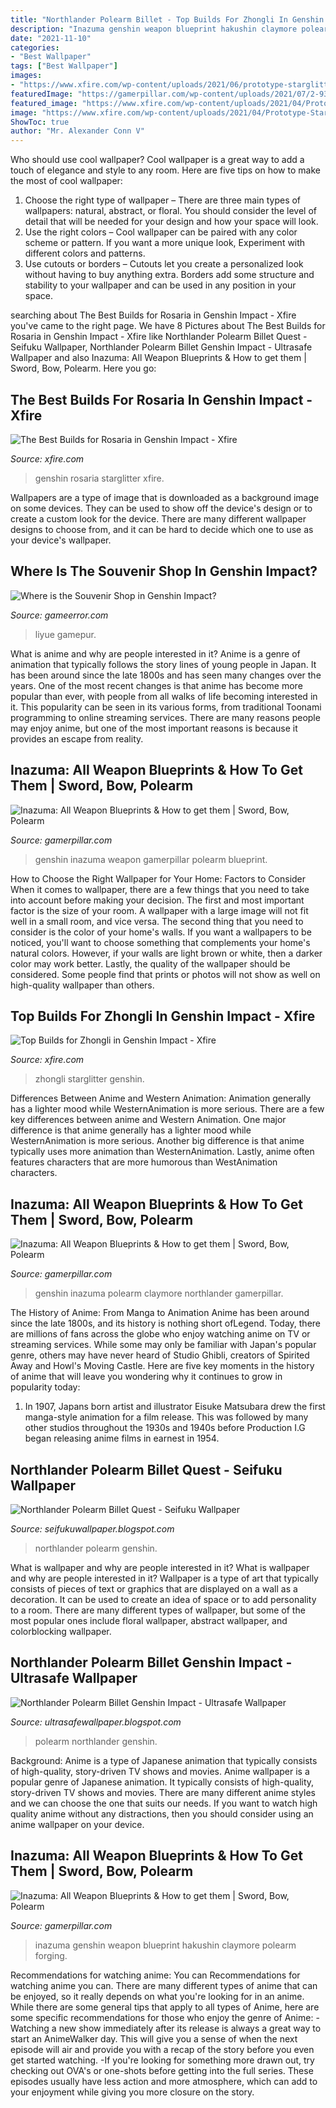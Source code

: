 ```yaml
---
title: "Northlander Polearm Billet - Top Builds For Zhongli In Genshin Impact"
description: "Inazuma genshin weapon blueprint hakushin claymore polearm forging"
date: "2021-11-10"
categories:
- "Best Wallpaper"
tags: ["Best Wallpaper"]
images:
- "https://www.xfire.com/wp-content/uploads/2021/06/prototype-starglitter-1536x836.png"
featuredImage: "https://gamerpillar.com/wp-content/uploads/2021/07/2-93-1024x576.jpg?is-pending-load=1"
featured_image: "https://www.xfire.com/wp-content/uploads/2021/04/Prototype-Starglitter-800x450.jpg"
image: "https://www.xfire.com/wp-content/uploads/2021/04/Prototype-Starglitter-800x450.jpg"
ShowToc: true
author: "Mr. Alexander Conn V"
---
```



Who should use cool wallpaper?
Cool wallpaper is a great way to add a touch of elegance and style to any room. Here are five tips on how to make the most of cool wallpaper: 
1) Choose the right type of wallpaper – There are three main types of wallpapers: natural, abstract, or floral. You should consider the level of detail that will be needed for your design and how your space will look. 
2) Use the right colors – Cool wallpaper can be paired with any color scheme or pattern. If you want a more unique look, Experiment with different colors and patterns. 
3) Use cutouts or borders – Cutouts let you create a personalized look without having to buy anything extra. Borders add some structure and stability to your wallpaper and can be used in any position in your space.

	

		
searching about The Best Builds for Rosaria in Genshin Impact - Xfire you've came to the right page. We have 8 Pictures about The Best Builds for Rosaria in Genshin Impact - Xfire like Northlander Polearm Billet Quest - Seifuku Wallpaper, Northlander Polearm Billet Genshin Impact - Ultrasafe Wallpaper and also Inazuma: All Weapon Blueprints &amp; How to get them | Sword, Bow, Polearm. Here you go:
		
    
## The Best Builds For Rosaria In Genshin Impact - Xfire

<img loading=lazy src="https://www.xfire.com/wp-content/uploads/2021/04/Prototype-Starglitter-800x450.jpg" onerror="this.onerror=null;this.src='https://tse1.mm.bing.net/th?id=OIP.0zxa8cPqrrzTH7sqZQS8PwHaEK&amp;pid=15.1';" alt="The Best Builds for Rosaria in Genshin Impact - Xfire">

_Source: xfire.com_

>genshin rosaria starglitter xfire. 

	

Wallpapers are a type of image that is downloaded as a background image on some devices. They can be used to show off the device's design or to create a custom look for the device. There are many different wallpaper designs to choose from, and it can be hard to decide which one to use as your device's wallpaper.

    
## Where Is The Souvenir Shop In Genshin Impact?

<img loading=lazy src="https://assets.gamepur.com/wp-content/uploads/2021/05/26112454/gSnzSg0w-Liyue-Souvenir-Shop-850x471.jpg" onerror="this.onerror=null;this.src='https://tse2.mm.bing.net/th?id=OIP.hlJPDsMmv8t8ufrFnyYfxgHaEG&amp;pid=15.1';" alt="Where is the Souvenir Shop in Genshin Impact?">

_Source: gameerror.com_

>liyue gamepur. 

	

What is anime and why are people interested in it?
Anime is a genre of animation that typically follows the story lines of young people in Japan. It has been around since the late 1800s and has seen many changes over the years. One of the most recent changes is that anime has become more popular than ever, with people from all walks of life becoming interested in it. This popularity can be seen in its various forms, from traditional Toonami programming to online streaming services. There are many reasons people may enjoy anime, but one of the most important reasons is because it provides an escape from reality.

    
## Inazuma: All Weapon Blueprints &amp; How To Get Them | Sword, Bow, Polearm

<img loading=lazy src="https://gamerpillar.com/wp-content/uploads/2021/07/2-93-1024x576.jpg?is-pending-load=1" onerror="this.onerror=null;this.src='https://tse3.mm.bing.net/th?id=OIP.AaqQ6kyDEPMFqAcN13hXSQHaEK&amp;pid=15.1';" alt="Inazuma: All Weapon Blueprints &amp; How to get them | Sword, Bow, Polearm">

_Source: gamerpillar.com_

>genshin inazuma weapon gamerpillar polearm blueprint. 

	

How to Choose the Right Wallpaper for Your Home: Factors to Consider
When it comes to wallpaper, there are a few things that you need to take into account before making your decision. The first and most important factor is the size of your room. A wallpaper with a large image will not fit well in a small room, and vice versa. 
The second thing that you need to consider is the color of your home's walls. If you want a wallpapers to be noticed, you'll want to choose something that complements your home's natural colors. However, if your walls are light brown or white, then a darker color may work better. 
Lastly, the quality of the wallpaper should be considered. Some people find that prints or photos will not show as well on high-quality wallpaper than others.

    
## Top Builds For Zhongli In Genshin Impact - Xfire

<img loading=lazy src="https://www.xfire.com/wp-content/uploads/2021/06/prototype-starglitter-1536x836.png" onerror="this.onerror=null;this.src='https://tse2.mm.bing.net/th?id=OIP.vJ8DFAgxVfr91P-eS3hJxAHaEB&amp;pid=15.1';" alt="Top Builds for Zhongli in Genshin Impact - Xfire">

_Source: xfire.com_

>zhongli starglitter genshin. 

	

Differences Between Anime and Western Animation: Animation generally has a lighter mood while WesternAnimation is more serious.
There are a few key differences between anime and Western Animation. One major difference is that anime generally has a lighter mood while WesternAnimation is more serious. Another big difference is that anime typically uses more animation than WesternAnimation. Lastly, anime often features characters that are more humorous than WestAnimation characters.

    
## Inazuma: All Weapon Blueprints &amp; How To Get Them | Sword, Bow, Polearm

<img loading=lazy src="https://gamerpillar.com/wp-content/uploads/2021/07/1-83-1024x576.jpg?is-pending-load=1" onerror="this.onerror=null;this.src='https://tse4.mm.bing.net/th?id=OIP.Q3uOKg7II81Qf3Qf_Xl0HwHaEK&amp;pid=15.1';" alt="Inazuma: All Weapon Blueprints &amp; How to get them | Sword, Bow, Polearm">

_Source: gamerpillar.com_

>genshin inazuma polearm claymore northlander gamerpillar. 

	

The History of Anime: From Manga to Animation
Anime has been around since the late 1800s, and its history is nothing short ofLegend. Today, there are millions of fans across the globe who enjoy watching anime on TV or streaming services. While some may only be familiar with Japan's popular genre, others may have never heard of Studio Ghibli, creators of Spirited Away and Howl's Moving Castle. Here are five key moments in the history of anime that will leave you wondering why it continues to grow in popularity today:
1) In 1907, Japans born artist and illustrator Eisuke Matsubara drew the first manga-style animation for a film release. This was followed by many other studios throughout the 1930s and 1940s before Production I.G began releasing anime films in earnest in 1954.

    
## Northlander Polearm Billet Quest - Seifuku Wallpaper

<img loading=lazy src="https://i.ytimg.com/vi/PauHgv0w8Dk/mqdefault.jpg" onerror="this.onerror=null;this.src='https://tse3.mm.bing.net/th?id=OIP.57Hw_wZDacGUFbPVQJtmtgAAAA&amp;pid=15.1';" alt="Northlander Polearm Billet Quest - Seifuku Wallpaper">

_Source: seifukuwallpaper.blogspot.com_

>northlander polearm genshin. 

	

What is wallpaper and why are people interested in it?
What is wallpaper and why are people interested in it?
Wallpaper is a type of art that typically consists of pieces of text or graphics that are displayed on a wall as a decoration. It can be used to create an idea of space or to add personality to a room. There are many different types of wallpaper, but some of the most popular ones include floral wallpaper, abstract wallpaper, and colorblocking wallpaper.

    
## Northlander Polearm Billet Genshin Impact - Ultrasafe Wallpaper

<img loading=lazy src="https://lh6.googleusercontent.com/proxy/uBdvk3GmCRLY8gc8cDasDcqU-YwNyCHADvR3uoa1PWqZXcpElCnQxTCHKe51gH3_py14hUaIvqwsZbZVzVMorzgm0-qIz6wEZq5WnSOE6qTFNw" onerror="this.onerror=null;this.src='https://tse3.mm.bing.net/th?id=OIP.evo5xNbjhLciriYG90NovAAAAA&amp;pid=15.1';" alt="Northlander Polearm Billet Genshin Impact - Ultrasafe Wallpaper">

_Source: ultrasafewallpaper.blogspot.com_

>polearm northlander genshin. 

	

Background: Anime is a type of Japanese animation that typically consists of high-quality, story-driven TV shows and movies.
Anime wallpaper is a popular genre of Japanese animation. It typically consists of high-quality, story-driven TV shows and movies. There are many different anime styles and we can choose the one that suits our needs. If you want to watch high quality anime without any distractions, then you should consider using an anime wallpaper on your device.

    
## Inazuma: All Weapon Blueprints &amp; How To Get Them | Sword, Bow, Polearm

<img loading=lazy src="https://gamerpillar.com/wp-content/uploads/2021/07/1-80-1024x576.jpg?is-pending-load=1" onerror="this.onerror=null;this.src='https://tse3.mm.bing.net/th?id=OIP.Xvm2_MRldyQvV1qX9o-sEAHaEK&amp;pid=15.1';" alt="Inazuma: All Weapon Blueprints &amp; How to get them | Sword, Bow, Polearm">

_Source: gamerpillar.com_

>inazuma genshin weapon blueprint hakushin claymore polearm forging. 

	

Recommendations for watching anime: You can
Recommendations for watching anime you can. There are many different types of anime that can be enjoyed, so it really depends on what you're looking for in an anime. While there are some general tips that apply to all types of Anime, here are some specific recommendations for those who enjoy the genre of Anime: 
-Watching a new show immediately after its release is always a great way to start an AnimeWalker day. This will give you a sense of when the next episode will air and provide you with a recap of the story before you even get started watching. 
-If you're looking for something more drawn out, try checking out OVA's or one-shots before getting into the full series. These episodes usually have less action and more atmosphere, which can add to your enjoyment while giving you more closure on the story.

